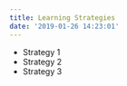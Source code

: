 ```yaml
---
title: Learning Strategies
date: '2019-01-26 14:23:01'
---
```


- Strategy 1
- Strategy 2
- Strategy 3

